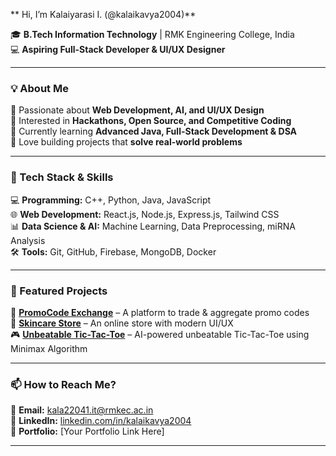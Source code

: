 

** Hi, I’m Kalaiyarasi I. (@kalaikavya2004)**

🎓 **B.Tech Information Technology** | RMK Engineering College, India  
💻 **Aspiring Full-Stack Developer & UI/UX Designer**  

---

### **💡 About Me**  
🔹 Passionate about **Web Development, AI, and UI/UX Design**  
🔹 Interested in **Hackathons, Open Source, and Competitive Coding**  
🔹 Currently learning **Advanced Java, Full-Stack Development & DSA**  
🔹 Love building projects that **solve real-world problems**  

---

### **🔨 Tech Stack & Skills**  
💻 **Programming:** C++, Python, Java, JavaScript  
🌐 **Web Development:** React.js, Node.js, Express.js, Tailwind CSS  
📊 **Data Science & AI:** Machine Learning, Data Preprocessing, miRNA Analysis  
🛠 **Tools:** Git, GitHub, Firebase, MongoDB, Docker  

---

### **📌 Featured Projects**  
🚀 **[PromoCode Exchange](https://github.com/kalaikavya2004/promocode-exchange)** – A platform to trade & aggregate promo codes  
📱 **[Skincare Store](https://github.com/kalaikavya2004/skincare-store)** – An online store with modern UI/UX  
🎮 **[Unbeatable Tic-Tac-Toe](https://github.com/kalaikavya2004/tic-tac-toe-ai)** – AI-powered unbeatable Tic-Tac-Toe using Minimax Algorithm  

---

### **📫 How to Reach Me?**  
📧 **Email:** kala22041.it@rmkec.ac.in  
🔗 **LinkedIn:** [linkedin.com/in/kalaikavya2004](https://www.linkedin.com/in/kalaikavya2004/)  
💼 **Portfolio:** [Your Portfolio Link Here]  

---

